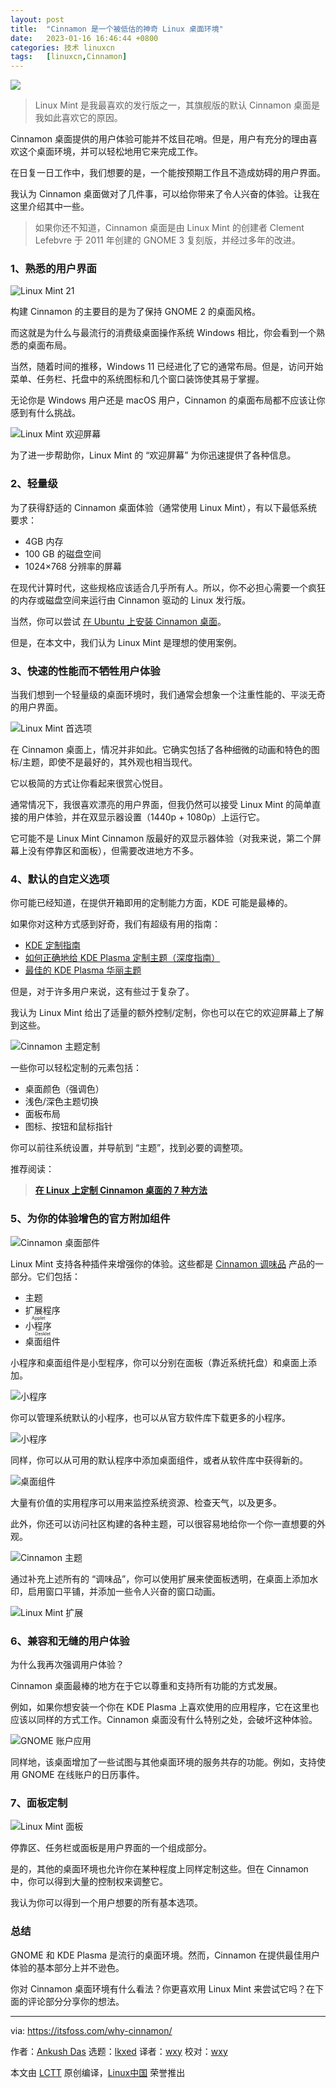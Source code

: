 ```yaml
---
layout: post
title:	"Cinnamon 是一个被低估的神奇 Linux 桌面环境"
date:	2023-01-16 16:46:44 +0800 
categories:	技术 linuxcn 
tags:	[linuxcn,Cinnamon]
---
```



![](/Asserts/Images//attachment/album/202301/16/164642rr27xxt3zo72t7vl.jpg)



> 
> Linux Mint 是我最喜欢的发行版之一，其旗舰版的默认 Cinnamon 桌面是我如此喜欢它的原因。
> 
> 
> 


Cinnamon 桌面提供的用户体验可能并不炫目花哨。但是，用户有充分的理由喜欢这个桌面环境，并可以轻松地用它来完成工作。


在日复一日工作中，我们想要的是，一个能按预期工作且不造成妨碍的用户界面。


我认为 Cinnamon 桌面做对了几件事，可以给你带来了令人兴奋的体验。让我在这里介绍其中一些。



> 
> 如果你还不知道，Cinnamon 桌面是由 Linux Mint 的创建者 Clement Lefebvre 于 2011 年创建的 GNOME 3 复刻版，并经过多年的改进。
> 
> 
> 


### 1、熟悉的用户界面


![Linux Mint 21](/Asserts/Images//attachment/album/202301/16/164644mfkk1ig1fp9pu901.jpg)


构建 Cinnamon 的主要目的是为了保持 GNOME 2 的桌面风格。


而这就是为什么与最流行的消费级桌面操作系统 Windows 相比，你会看到一个熟悉的桌面布局。


当然，随着时间的推移，Windows 11 已经进化了它的通常布局。但是，访问开始菜单、任务栏、托盘中的系统图标和几个窗口装饰使其易于掌握。


无论你是 Windows 用户还是 macOS 用户，Cinnamon 的桌面布局都不应该让你感到有什么挑战。


![Linux Mint 欢迎屏幕](/Asserts/Images//attachment/album/202301/16/164645tqou5w5zornea1e7.png)


为了进一步帮助你，Linux Mint 的 “欢迎屏幕” 为你迅速提供了各种信息。


### 2、轻量级


为了获得舒适的 Cinnamon 桌面体验（通常使用 Linux Mint），有以下最低系统要求：


* 4GB 内存
* 100 GB 的磁盘空间
* 1024×768 分辨率的屏幕


在现代计算时代，这些规格应该适合几乎所有人。所以，你不必担心需要一个疯狂的内存或磁盘空间来运行由 Cinnamon 驱动的 Linux 发行版。


当然，你可以尝试 [在 Ubuntu 上安装 Cinnamon 桌面](https://itsfoss.com/install-cinnamon-on-ubuntu/)。


但是，在本文中，我们认为 Linux Mint 是理想的使用案例。


### 3、快速的性能而不牺牲用户体验


当我们想到一个轻量级的桌面环境时，我们通常会想象一个注重性能的、平淡无奇的用户界面。


![Linux Mint 首选项](/Asserts/Images//attachment/album/202301/16/164645a6udo4d8s6fj6s4s.png)


在 Cinnamon 桌面上，情况并非如此。它确实包括了各种细微的动画和特色的图标/主题，即使不是最好的，其外观也相当现代。


它以极简的方式让你看起来很赏心悦目。


通常情况下，我很喜欢漂亮的用户界面，但我仍然可以接受 Linux Mint 的简单直接的用户体验，并在双显示器设置（1440p + 1080p）上运行它。


它可能不是 Linux Mint Cinnamon 版最好的双显示器体验（对我来说，第二个屏幕上没有停靠区和面板），但需要改进地方不多。


### 4、默认的自定义选项


你可能已经知道，在提供开箱即用的定制能力方面，KDE 可能是最棒的。


如果你对这种方式感到好奇，我们有超级有用的指南：


* [KDE 定制指南](https://itsfoss.com/kde-customization/)
* [如何正确地给 KDE Plasma 定制主题（深度指南）](https://itsfoss.com/properly-theme-kde-plasma/)
* [最佳的 KDE Plasma 华丽主题](https://itsfoss.com/best-kde-plasma-themes/)


但是，对于许多用户来说，这有些过于复杂了。


我认为 Linux Mint 给出了适量的额外控制/定制，你也可以在它的欢迎屏幕上了解到这些。


![Cinnamon 主题定制](/Asserts/Images//attachment/album/202301/16/164646mqjnl1n958qq1wjr.png)


一些你可以轻松定制的元素包括：


* 桌面颜色（强调色）
* 浅色/深色主题切换
* 面板布局
* 图标、按钮和鼠标指针


你可以前往系统设置，并导航到 “主题”，找到必要的调整项。


推荐阅读：



> 
> **[在 Linux 上定制 Cinnamon 桌面的 7 种方法](https://itsfoss.com/customize-cinnamon-desktop/)**
> 
> 
> 


### 5、为你的体验增色的官方附加组件


![Cinnamon 桌面部件](/Asserts/Images//attachment/album/202301/16/164646cj9x11azt2voi41v.png)


Linux Mint 支持各种插件来增强你的体验。这些都是 [Cinnamon 调味品](https://cinnamon-spices.linuxmint.com) 产品的一部分。它们包括：


* 主题
* 扩展程序
* <ruby> 小程序 <rt>  Applet </rt></ruby>
* <ruby> 桌面组件 <rt>  Desklet </rt></ruby>


小程序和桌面组件是小型程序，你可以分别在面板（靠近系统托盘）和桌面上添加。


![小程序](/Asserts/Images//attachment/album/202301/16/164647mj277z12t11yjrdy.png)


你可以管理系统默认的小程序，也可以从官方软件库下载更多的小程序。


![小程序](/Asserts/Images//attachment/album/202301/16/164647l6t4rih4n4dhp0wz.png)


同样，你可以从可用的默认程序中添加桌面组件，或者从软件库中获得新的。


![桌面组件](/Asserts/Images//attachment/album/202301/16/164648oj8np3vs9k3jxnpj.png)


大量有价值的实用程序可以用来监控系统资源、检查天气，以及更多。


此外，你还可以访问社区构建的各种主题，可以很容易地给你一个你一直想要的外观。


![Cinnamon 主题](/Asserts/Images//attachment/album/202301/16/164648up9el66pg427pt2p.png)


通过补充上述所有的 “调味品”，你可以使用扩展来使面板透明，在桌面上添加水印，启用窗口平铺，并添加一些令人兴奋的窗口动画。


![Linux Mint 扩展](/Asserts/Images//attachment/album/202301/16/164649qcv5zjmvzpnzwcqm.png)


### 6、兼容和无缝的用户体验


为什么我再次强调用户体验？


Cinnamon 桌面最棒的地方在于它以尊重和支持所有功能的方式发展。


例如，如果你想安装一个你在 KDE Plasma 上喜欢使用的应用程序，它在这里也应该以同样的方式工作。Cinnamon 桌面没有什么特别之处，会破坏这种体验。


![GNOME 账户应用](/Asserts/Images//attachment/album/202301/16/164650lbf0fll0wb4sstbb.png)


同样地，该桌面增加了一些试图与其他桌面环境的服务共存的功能。例如，支持使用 GNOME 在线账户的日历事件。


### 7、面板定制


![Linux Mint 面板](/Asserts/Images//attachment/album/202301/16/164650titt152994sfi9di.png)


停靠区、任务栏或面板是用户界面的一个组成部分。


是的，其他的桌面环境也允许你在某种程度上同样定制这些。但在 Cinnamon 中，你可以得到大量的控制权来调整它。


我认为你可以得到一个用户想要的所有基本选项。


### 总结


GNOME 和 KDE Plasma 是流行的桌面环境。然而，Cinnamon 在提供最佳用户体验的基本部分上并不逊色。


你对 Cinnamon 桌面环境有什么看法？你更喜欢用 Linux Mint 来尝试它吗？在下面的评论部分分享你的想法。




---


via: <https://itsfoss.com/why-cinnamon/>


作者：[Ankush Das](https://itsfoss.com/author/ankush/) 选题：[lkxed](https://github.com/lkxed) 译者：[wxy](https://github.com/wxy) 校对：[wxy](https://github.com/wxy)


本文由 [LCTT](https://github.com/LCTT/TranslateProject) 原创编译，[Linux中国](https://linux.cn/) 荣誉推出
